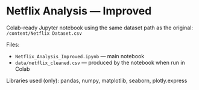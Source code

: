 # Netflix Analysis — Improved

Colab-ready Jupyter notebook using the same dataset path as the original:
`/content/Netflix Dataset.csv`

Files:
- `Netflix_Analysis_Improved.ipynb` — main notebook
- `data/netflix_cleaned.csv` — produced by the notebook when run in Colab

Libraries used (only): pandas, numpy, matplotlib, seaborn, plotly.express

